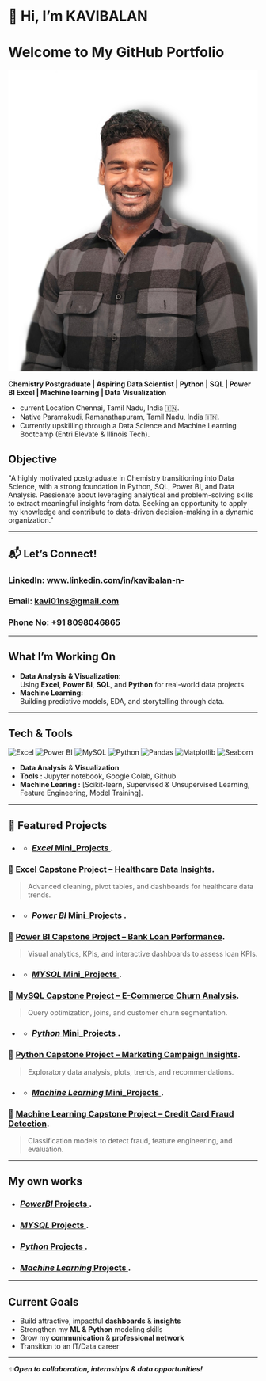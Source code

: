 # 👋 Hi, I’m KAVIBALAN
  # Welcome to My GitHub Portfolio
 ![Kavibalan](https://github.com/Kavi01ns/Kavi01ns/blob/main/kavi.jpg)

 **Chemistry Postgraduate | Aspiring Data Scientist | Python | SQL | Power BI Excel | Machine learning | Data Visualization**

- current Location Chennai, Tamil Nadu, India 🇮🇳. 
- Native Paramakudi, Ramanathapuram, Tamil Nadu, India 🇮🇳.  
- Currently upskilling through a Data Science and Machine Learning Bootcamp (Entri Elevate & Illinois Tech).

## Objective
"A highly motivated postgraduate in Chemistry transitioning into Data Science, with a strong foundation in Python, SQL, Power BI, and Data Analysis. Passionate about leveraging analytical and problem-solving skills to extract meaningful insights from data. Seeking an opportunity to apply my knowledge and contribute to data-driven decision-making in a dynamic organization."

---
## 📬 Let’s Connect!

### **LinkedIn:** www.linkedin.com/in/kavibalan-n-
### **Email:** kavi01ns@gmail.com
### **Phone No:** +91 8098046865

---

##  What I’m Working On

-  **Data Analysis & Visualization:**  
  Using **Excel**, **Power BI**, **SQL**, and **Python** for real-world data projects.
-  **Machine Learning:**  
  Building predictive models, EDA, and storytelling through data.

---

##  Tech & Tools

![Excel](https://img.shields.io/badge/Excel-217346?style=for-the-badge&logo=microsoft-excel&logoColor=white)
![Power BI](https://img.shields.io/badge/Power%20BI-F2C811?style=for-the-badge&logo=powerbi&logoColor=black)
![MySQL](https://img.shields.io/badge/MySQL-4479A1?style=for-the-badge&logo=mysql&logoColor=white)
![Python](https://img.shields.io/badge/Python-3776AB?style=for-the-badge&logo=python&logoColor=white)
![Pandas](https://img.shields.io/badge/Pandas-150458?style=for-the-badge&logo=pandas&logoColor=white)
![Matplotlib](https://img.shields.io/badge/Matplotlib-11557c?style=for-the-badge&logo=matplotlib&logoColor=white)
![Seaborn](https://img.shields.io/badge/Seaborn-43B02A?style=for-the-badge&logo=seaborn&logoColor=white)
- **Data Analysis** & **Visualization**
- **Tools :** Jupyter notebook, Google Colab, Github
- **Machine Learing :** [Scikit-learn, Supervised & Unsupervised Learning, Feature Engineering, Model Training].
---

## 📌 Featured Projects
- - ### [*Excel* Mini_Projects ](https://github.com/Kavi01ns/All_Mini_Projects-/tree/main/1.Excel).
### 🔹 [Excel Capstone Project – Healthcare Data Insights](https://github.com/Kavi01ns/All_Capstone_Projects/tree/main/1.Excel).
> Advanced cleaning, pivot tables, and dashboards for healthcare data trends.

- - ### [*Power BI* Mini_Projects ](https://github.com/Kavi01ns/All_Mini_Projects-/tree/main/2.Power%20BI).
### 🔹 [Power BI Capstone Project – Bank Loan Performance](https://drive.google.com/drive/folders/1fam4JzzwmCXv5xoJ56BOjHgxvW1-XBDt?usp=sharing).
> Visual analytics, KPIs, and interactive dashboards to assess loan KPIs.

- - ### [*MYSQL* Mini_Projects ](https://github.com/Kavi01ns/All_Mini_Projects-/tree/main/3.MYSQL).
### 🔹 [MySQL Capstone Project – E-Commerce Churn Analysis](https://github.com/Kavi01ns/All_Capstone_Projects/tree/main/3.MYSQL).
> Query optimization, joins, and customer churn segmentation.

- - ### [*Python* Mini_Projects ](https://github.com/Kavi01ns/All_Mini_Projects-/tree/main/4.Python).
### 🔹 [Python Capstone Project – Marketing Campaign Insights](https://github.com/Kavi01ns/All_Capstone_Projects/tree/main/4.Python).
> Exploratory data analysis, plots, trends, and recommendations.

- - ### [*Machine Learning* Mini_Projects ](https://github.com/Kavi01ns/All_Mini_Projects-/tree/main/5.Machine%20Learning).
### 🔹 [Machine Learning Capstone Project – Credit Card Fraud Detection](https://github.com/Kavi01ns/All_Capstone_Projects/tree/main/5.Machine%20Learning).
> Classification models to detect fraud, feature engineering, and evaluation.

---

 ## My own works
 - ### [*PowerBI* Projects ](https://github.com/Kavi01ns/PowerBI_Projects).
 - ### [*MYSQL* Projects ](https://github.com/Kavi01ns/MYSQL_Projects-).
 - ### [*Python* Projects ](https://github.com/Kavi01ns/Python-Projects).
 - ### [*Machine Learning* Projects ](https://github.com/Kavi01ns/Machine-Learning---Projects).

---

##  Current Goals

-  Build attractive, impactful **dashboards** & **insights**
-  Strengthen my **ML & Python** modeling skills
-  Grow my **communication** & **professional network**
-  Transition to an IT/Data career

---

_✨**Open to collaboration, internships & data opportunities!**_


